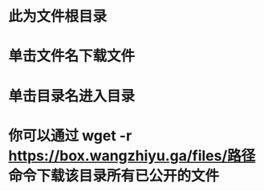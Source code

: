 # 此为文件根目录
# 单击文件名下载文件
# 单击目录名进入目录
# 你可以通过 wget -r https://box.wangzhiyu.ga/files/路径 命令下载该目录所有已公开的文件
